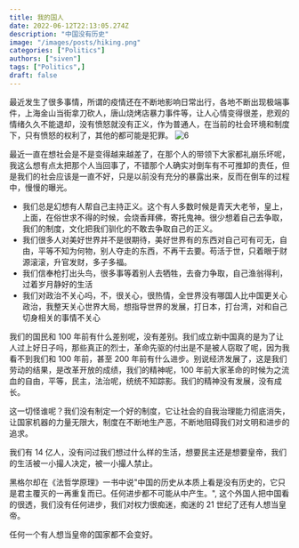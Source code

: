```yaml
---
title: 我的国人
date: 2022-06-12T22:13:05.274Z
description: "中国没有历史"
image: "/images/posts/hiking.png"
categories: ["Politics"]
authors: ["siven"]
tags: ["Politics",]
draft: false
---
```


最近发生了很多事情，所谓的疫情还在不断地影响日常出行，各地不断出现极端事件，上海金山当街拿刀砍人，唐山烧烤店暴力事件等，让人心情变得很差，悲观的情绪久久不能退却，没有愤怒就没有正义，作为普通人，在当前的社会环境和制度下，只有愤怒的权利了，其他的都可能是犯罪。
![6](./images/posts/post-6.jpeg)

最近一直在想社会是不是变得越来越差了，在那个人的带领下大家都礼崩乐坏呢，我这么想有点太把那个人当回事了，不错那个人确实对倒车有不可推卸的责任，但是我们的社会应该是一直不好，只是以前没有充分的暴露出来，反而在倒车的过程中，慢慢的曝光。

- 我们总是幻想有人帮自己主持正义。这个有人多数时候是青天大老爷，皇上，上面，在俗世求不得的时候，会烧香拜佛，寄托鬼神。很少想着自己去争取，我们的制度，文化把我们驯化的不敢去争取自己的正义。
- 我们很多人对美好世界并不是很期待，美好世界有的东西对自己可有可无，自由，平等不知为何物，别人夺走的东西，不再干去要。苟活于世，只着眼于财源滚滚，升官发财，多子多福。
- 我们信奉枪打出头鸟，很多事等着别人去牺牲，去奋力争取，自己渔翁得利，过着岁月静好的生活
- 我们对政治不关心吗，不，很关心，很热情，全世界没有哪国人比中国更关心政治，我整天关心世界大局，想指导世界的发展，打日本，打台湾，对和自己切身相关的事情不关心

我们的国民和 100 年前有什么差别呢，没有差别。我们成立新中国真的是为了让人过上好日子吗，那些真正的烈士，革命先驱的付出是不是被人窃取了呢，因为我看不到我们和 100 年前，甚至 200 年前有什么进步。别说经济发展了，这是我们劳动的结果，是改革开放的成绩，我们的精神呢，100 年前大家革命的时候为之流血的自由，平等，民主，法治呢，统统不知踪影。我们的精神没有发展，没有成长。

这一切怪谁呢？我们没有制定一个好的制度，它让社会的自我治理能力彻底消失，让国家机器的力量无限大，制度在不断地生产恶，不断地阻碍我们对文明和进步的追求。

我们有 14 亿人，没有问过我们想过什么样的生活，想要民主还是想要皇帝，我们的生活被一小撮人决定，被一小撮人禁止。

黑格尔却在《法哲学原理》一书中说"中国的历史从本质上看是没有历史的，它只是君主覆灭的一再重复而已。任何进步都不可能从中产生。", 这个外国人把中国看的很透，我们没有任何进步，我们对权力很痴迷，痴迷的 21 世纪了还有人想当皇帝。

任何一个有人想当皇帝的国家都不会变好。
